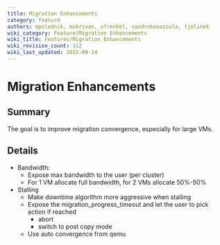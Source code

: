 ```yaml
---
title: Migration Enhancements
category: feature
authors: mpolednik, mskrivan, ofrenkel, sandrobonazzola, tjelinek
wiki_category: Feature|Migration Enhancements
wiki_title: Features/Migration Enhancements
wiki_revision_count: 112
wiki_last_updated: 2015-09-14
---
```


# Migration Enhancements

## Summary

The goal is to improve migration convergence, especially for large VMs.

## Details

*   Bandwidth:
    -   Expose max bandwidth to the user (per cluster)
    -   For 1 VM allocate full bandwidth, for 2 VMs allocate 50%-50%
*   Stalling
    -   Make downtime algorithm more aggressive when stalling
    -   Expose the migration_progress_timeout and let the user to pick action if reached
        -   abort
        -   switch to post copy mode
    -   Use auto convergence from qemu
